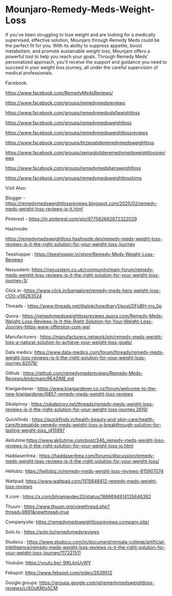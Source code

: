# Mounjaro-Remedy-Meds-Weight-Loss

If you’ve been struggling to lose weight and are looking for a medically supervised, effective solution, Mounjaro through Remedy Meds could be the perfect fit for you. With its ability to suppress appetite, boost metabolism, and promote sustainable weight loss, Mounjaro offers a powerful tool to help you reach your goals.
Through Remedy Meds’ personalized approach, you’ll receive the support and guidance you need to succeed in your weight loss journey, all under the careful supervision of medical professionals.

Facebook:

https://www.facebook.com/RemedyMedsReviews/

https://www.facebook.com/groups/remedymedsreviews

https://www.facebook.com/groups/remedymedsglp1weightloss

https://www.facebook.com/groups/remedymedsweightloss

https://www.facebook.com/groups/remedymedsweightlossreviews

https://www.facebook.com/groups/tirzepatideremedymedsweightloss

https://www.facebook.com/groups/semaglutideremedymedsweightlossreviews

https://www.facebook.com/groups/remedymedshersweightloss

https://www.facebook.com/groups/remedymedsweightlosshims

Visit Also:

Blogger - https://remedymedsweightlossreviews.blogspot.com/2025/02/remedy-meds-weight-loss-reviews-is-it.html

Pinterest - https://in.pinterest.com/pin/977562662872322029

Hashnode: 

https://remedymedsweightloss.hashnode.dev/remedy-meds-weight-loss-reviews-is-it-the-right-solution-for-your-weight-loss-journey

Teeshopper : https://teeshopper.in/store/Remedy-Meds-Weight-Loss-Reviews

Nexusstem: https://nexusstem.co.uk/community/main-forum/remedy-meds-weight-loss-reviews-is-it-the-right-solution-for-your-weight-loss-journey-3/

Click.in -https://www.click.in/bangalore/remedy-meds-hers-weight-loss-c120-v56263524

Threads - https://www.threads.net/@alokchowdhary1/post/DFpBH-mv_0p

Quora : https://remedymedsweightlossreviews.quora.com/Remedy-Meds-Weight-Loss-Reviews-Is-It-the-Right-Solution-for-Your-Weight-Loss-Journey-https-www-offerplox-com-wei

Manufacturers : https://manufacturers.network/pin/remedy-meds-weight-loss-a-natural-solution-to-achieve-your-weight-loss-goals/

Data medics: https://www.data-medics.com/forum/threads/remedy-meds-weight-loss-reviews-is-it-the-right-solution-for-your-weight-loss-journey.82078/

Github : https://github.com/remedymedsreviews/Remedy-Meds-Reviews/blob/main/README.md

Kiwigardener : https://www.kiwigardener.co.nz/forum/welcome-to-the-new-kiwigardener/6857-remedy-meds-weight-loss-reviews

Sikatpinoy : https://sikatpinoy.net/threads/remedy-meds-weight-loss-reviews-is-it-the-right-solution-for-your-weight-loss-journey.2619/

Quickfinds : https://quickfinds.in/health-beauty-and-skin-care/health-care/tirzepatide-remedy-meds-weight-loss-a-breakthrough-solution-for-lasting-weight-loss_i415997

Akitutime:https://www.akitutime.com/post/346_remedy-meds-weight-loss-reviews-is-it-the-right-solution-for-your-weight-loss-jo.html

Haddaseritrea : https://haddaseritrea.com/forums/discussion/remedy-meds-weight-loss-reviews-is-it-the-right-solution-for-your-weight-loss/

Hellobiz: https://hellobiz.in/remedy-meds-weight-loss-reviews-815907074

Wattpad: https://www.wattpad.com/1515648412-remedy-meds-weight-loss-reviews

X.com : https://x.com/bhramandev20/status/1886694914135646392

Thuum : https://www.thuum.org/viewthread.php?thread=9891&newthread=true

Companysite: https://remedymedsweightlossreviews.company.site/

Solo.to : https://solo.to/remedymedsreviews

Studocu : https://www.studocu.com/in/document/nirmala-college/artificial-intelligence/remedy-meds-weight-loss-reviews-is-it-the-right-solution-for-your-weight-loss-journey/117221511

Youtube: https://youtu.be/-9lKLknUvWY

Febspot: https://www.febspot.com/video/2639512

Google.groups: https://groups.google.com/g/remedymedsweightloss-reviews/c/4OuKRItx5CM
